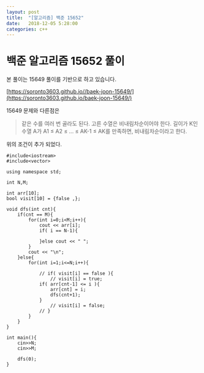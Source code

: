 ```yaml
---
layout: post
title:  "[알고리즘] 백준 15652"
date:   2018-12-05 5:28:00
categories: c++
---
```


# 백준 알고리즘 15652 풀이

본 풀이는 15649 풀이를 기반으로 하고 있습니다.

[https://soronto3603.github.io//baek-joon-15649/](https://soronto3603.github.io/baek-joon-15649/)

15649 문제와 다른점은 

> 같은 수를 여러 번 골라도 된다.
> 고른 수열은 비내림차순이어야 한다.
> 길이가 K인 수열 A가 A1 ≤ A2 ≤ ... ≤ AK-1 ≤ AK를 만족하면, 비내림차순이라고 한다.

위의 조건이 추가 되었다.

```
#include<iostream>
#include<vector>

using namespace std;

int N,M;

int arr[10];
bool visit[10] = {false ,};

void dfs(int cnt){
    if(cnt == M){
        for(int i=0;i<M;i++){
            cout << arr[i];
            if( i == N-1){

            }else cout << " ";
        }
        cout << "\n";
    }else{
        for(int i=1;i<=N;i++){

            // if( visit[i] == false ){
                // visit[i] = true;
            if( arr[cnt-1] <= i ){
                arr[cnt] = i;
                dfs(cnt+1);
            }
                // visit[i] = false; 
            // }
        }
    }
}

int main(){
    cin>>N;
    cin>>M;
   
    dfs(0);
}
```
